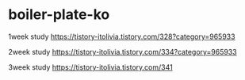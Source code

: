 ﻿# boiler-plate-ko

1week study
https://tistory-itolivia.tistory.com/328?category=965933

2week study
https://tistory-itolivia.tistory.com/334?category=965933


3week study
https://tistory-itolivia.tistory.com/341
